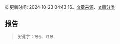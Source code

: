 :alarm_clock: 更新时间: 2024-10-23 04:43:16。[文章来源](/README.md)、[文章分类](/TAGS.md)

## 报告


> 关键字：`报告`、`月报`



